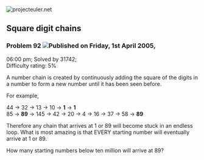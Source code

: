 ![projecteuler.net](images/print_page_logo.png)

## Square digit chains

### Problem 92 ![](images/icon_info.png)Published on Friday, 1st April 2005,
06:00 pm; Solved by 31742;  
Difficulty rating: 5%

A number chain is created by continuously adding the square of the digits in a
number to form a new number until it has been seen before.

For example,

44 → 32 → 13 → 10 → **1** → **1**  
85 → **89** → 145 → 42 → 20 → 4 → 16 → 37 → 58 → **89**

Therefore any chain that arrives at 1 or 89 will become stuck in an endless
loop. What is most amazing is that EVERY starting number will eventually
arrive at 1 or 89.

How many starting numbers below ten million will arrive at 89?

  
  

